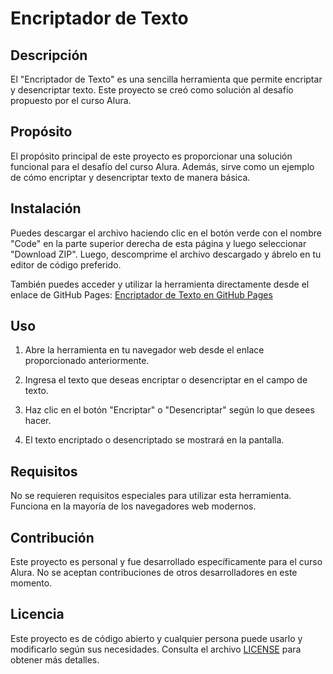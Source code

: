 # Encriptador de Texto

## Descripción

El "Encriptador de Texto" es una sencilla herramienta que permite encriptar y desencriptar texto. Este proyecto se creó como solución al desafío propuesto por el curso Alura.

## Propósito

El propósito principal de este proyecto es proporcionar una solución funcional para el desafío del curso Alura. Además, sirve como un ejemplo de cómo encriptar y desencriptar texto de manera básica.

## Instalación

Puedes descargar el archivo haciendo clic en el botón verde con el nombre "Code" en la parte superior derecha de esta página y luego seleccionar "Download ZIP". Luego, descomprime el archivo descargado y ábrelo en tu editor de código preferido.

También puedes acceder y utilizar la herramienta directamente desde el enlace de GitHub Pages: [Encriptador de Texto en GitHub Pages](https://llaghe.github.io/Encriptador_De_Texto/)

## Uso

1. Abre la herramienta en tu navegador web desde el enlace proporcionado anteriormente.

2. Ingresa el texto que deseas encriptar o desencriptar en el campo de texto.

3. Haz clic en el botón "Encriptar" o "Desencriptar" según lo que desees hacer.

4. El texto encriptado o desencriptado se mostrará en la pantalla.

## Requisitos

No se requieren requisitos especiales para utilizar esta herramienta. Funciona en la mayoría de los navegadores web modernos.

## Contribución

Este proyecto es personal y fue desarrollado específicamente para el curso Alura. No se aceptan contribuciones de otros desarrolladores en este momento.

## Licencia

Este proyecto es de código abierto y cualquier persona puede usarlo y modificarlo según sus necesidades. Consulta el archivo [LICENSE](LICENSE) para obtener más detalles.

